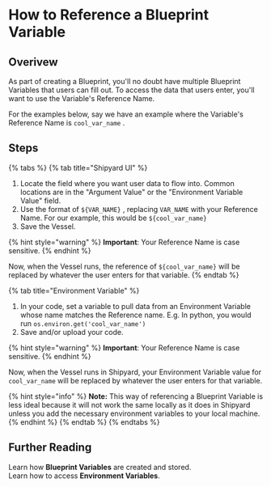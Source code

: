 # How to Reference a Blueprint Variable

## Overivew

As part of creating a Blueprint, you'll no doubt have multiple Blueprint Variables that users can fill out. To access the data that users enter, you'll want to use the Variable's Reference Name.

For the examples below, say we have an example where the Variable's Reference Name is `cool_var_name` .

## Steps

{% tabs %}
{% tab title="Shipyard UI" %}
1. Locate the field where you want user data to flow into. Common locations are in the "Argument Value" or the "Environment Variable Value" field.
2. Use the format of `${VAR_NAME}` , replacing `VAR_NAME`  with your Reference Name. For our example, this would be `${cool_var_name}`
3. Save the Vessel.

{% hint style="warning" %}
**Important**: Your Reference Name is case sensitive.
{% endhint %}

Now, when the Vessel runs, the reference of `${cool_var_name}`  will be replaced by whatever the user enters for that variable.
{% endtab %}

{% tab title="Environment Variable" %}


1. In your code, set a variable to pull data from an Environment Variable whose name matches the Reference name.  E.g. In python, you would run `os.environ.get('cool_var_name')`
2. Save and/or upload your code. 

{% hint style="warning" %}
**Important**: Your Reference Name is case sensitive.
{% endhint %}

Now, when the Vessel runs in Shipyard, your Environment Variable value for `cool_var_name`  will be replaced by whatever the user enters for that variable.

{% hint style="info" %}
**Note:** This way of referencing a Blueprint Variable is less ideal because it will not work the same locally as it does in Shipyard unless you add the necessary environment variables to your local machine.  
{% endhint %}
{% endtab %}
{% endtabs %}

## Further Reading

Learn how **Blueprint Variables** are created and stored.  
Learn how to access **Environment Variables**.

